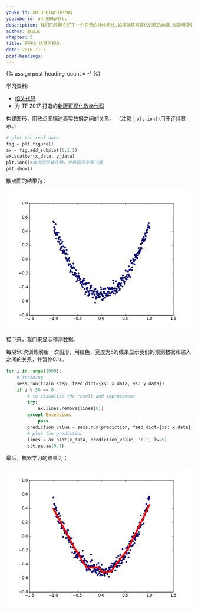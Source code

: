 ```yaml
---
youku_id: XMTU5OTQzOTMzNg
youtube_id: nhn8B0pM9ls
description: 我们已经建立好了一个完整的神经网络,如果能够可视化训练的结果,就能够更好的理解神经网络是如何训练的.这次就提到了 matplotlib 这个模块,用它来进行结果可视化处理.我们看到了神经网络的模型是如何 fit 上原始的 data 的.
author: 赵孔亚
chapter: 3
title: 例子3 结果可视化
date: 2016-11-3
post-headings:
---
```

{% assign post-heading-count = -1 %}

学习资料:
  * [相关代码](https://github.com/MorvanZhou/tutorials/tree/master/tensorflowTUT/tf12_plot_result)
  * 为 TF 2017 打造的[新版可视化教学代码](https://github.com/MorvanZhou/Tensorflow-Tutorial)

构建图形，用散点图描述真实数据之间的关系。
（注意：`plt.ion()`用于连续显示。）

```python
# plot the real data
fig = plt.figure()
ax = fig.add_subplot(1,1,1)
ax.scatter(x_data, y_data)
plt.ion()#本次运行请注释，全局运行不要注释
plt.show()
```

散点图的结果为：

<img class="course-image" src="/static/results/tensorflow/3_3_1.png">

接下来，我们来显示预测数据。

每隔50次训练刷新一次图形，用红色、宽度为5的线来显示我们的预测数据和输入之间的关系，并暂停0.1s。

```python
for i in range(1000):
    # training
    sess.run(train_step, feed_dict={xs: x_data, ys: y_data})
    if i % 50 == 0:
        # to visualize the result and improvement
        try:
            ax.lines.remove(lines[0])
        except Exception:
            pass
        prediction_value = sess.run(prediction, feed_dict={xs: x_data})
        # plot the prediction
        lines = ax.plot(x_data, prediction_value, 'r-', lw=5)
        plt.pause(0.1)
```

最后，机器学习的结果为：

<img class="course-image" src="/static/results/tensorflow/3_3_2.png">


